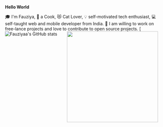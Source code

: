 **Hello World**
      
   :mortar_board: I'm Fauziya,
   :poultry_leg: a Cook, :heart_eyes_cat: Cat Lover, :bulb: self-motivated tech enthusiast, :computer: self-taught web and mobile developer from India.
 :sparkling_heart: I am willing to work on free-lance projects and love to contribute to open source projects.
[![Fauziyaa's GitHub stats](https://github-readme-stats.vercel.app/api?username=Fauziyaa&show_icons=true&theme=radical)<img src = "https://user-images.githubusercontent.com/26667514/109768607-20bcb300-7c1f-11eb-92d5-d85b34b47afc.gif" widht = "100" height = "300" align = "right">
